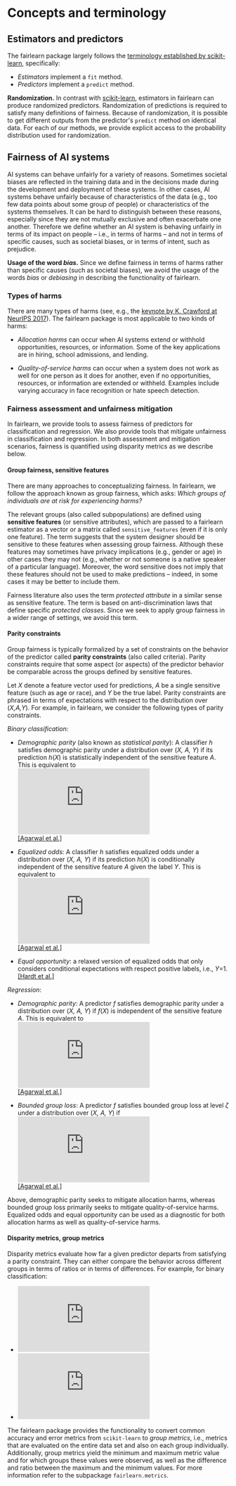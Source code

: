 # Concepts and terminology

## Estimators and predictors

The fairlearn package largely follows the [terminology established by scikit-learn](https://scikit-learn.org/stable/developers/contributing.html#different-objects), specifically:
- _Estimators_ implement a `fit` method.
- _Predictors_ implement a `predict` method.


**Randomization.** In contrast with [scikit-learn](https://scikit-learn.org/stable/glossary.html#term-estimator), estimators in fairlearn can produce randomized predictors. Randomization of predictions is required to satisfy many definitions of fairness. Because of randomization, it is possible to get different outputs from the predictor's `predict` method on identical data. For each of our methods, we provide explicit access to the probability distribution used for randomization.

## Fairness of AI systems

AI systems can behave unfairly for a variety of reasons. Sometimes societal biases are reflected in the training data and in the decisions made during the development and deployment of these systems. In other cases, AI systems behave unfairly because of characteristics of the data (e.g., too few data points about some group of people) or characteristics of the systems themselves. It can be hard to distinguish between these reasons, especially since they are not mutually exclusive and often exacerbate one another. Therefore we define whether an AI system is behaving unfairly in terms of its impact on people – i.e., in terms of harms – and not in terms of specific causes, such as societal biases, or in terms of intent, such as prejudice.

**Usage of the word _bias_.** Since we define fairness in terms of harms rather than specific causes (such as societal biases), we avoid the usage of the words _bias_ or _debiasing_ in describing the functionality of fairlearn.

### Types of harms

There are many types of harms (see, e.g., the [keynote by K. Crawford at NeurIPS 2017](https://www.youtube.com/watch?v=fMym_BKWQzk)). The fairlearn package is most applicable to two kinds of harms:

- _Allocation harms_ can occur when AI systems extend or withhold opportunities, resources, or information. Some of the key applications are in hiring, school admissions, and lending.

- _Quality-of-service harms_ can occur when a system does not work as well for one person as it does for another, even if no opportunities, resources, or information are extended or withheld. Examples include varying accuracy in face recognition or hate speech detection.

### Fairness assessment and unfairness mitigation

In fairlearn, we provide tools to assess fairness of predictors for classification and regression. We also provide tools that mitigate unfairness in classification and regression. In both assessment and mitigation scenarios, fairness is quantified using disparity metrics as we describe below.

#### Group fairness, sensitive features

There are many approaches to conceptualizing fairness. In fairlearn, we follow the approach known as group fairness, which asks: _Which groups of individuals are at risk for experiencing harms?_

The relevant groups (also called subpopulations) are defined using **sensitive features** (or sensitive attributes), which are passed to a fairlearn estimator as a vector or a matrix called `sensitive_features` (even if it is only one feature). The term suggests that the system designer should be sensitive to these features when assessing group fairness. Although these features may sometimes have privacy implications (e.g., gender or age) in other cases they may not (e.g., whether or not someone is a native speaker of a particular language). Moreover, the word sensitive does not imply that these features should not be used to make predictions – indeed, in some cases it may be better to include them.

Fairness literature also uses the term _protected attribute_ in a similar sense as sensitive feature. The term is based on anti-discrimination laws that define specific _protected classes_. Since we seek to apply group fairness in a wider range of settings, we avoid this term.

#### Parity constraints

Group fairness is typically formalized by a set of constraints on the behavior of the predictor called **parity constraints** (also called criteria). Parity constraints require that some aspect (or aspects) of the predictor behavior be comparable across the groups defined by sensitive features.

Let _X_ denote a feature vector used for predictions, _A_ be a single sensitive feature (such as age or race), and _Y_ be the true label. Parity constraints are phrased in terms of expectations with respect to the distribution over (_X,A,Y_).
For example, in fairlearn, we consider the following types of parity constraints.

_Binary classification_:

- _Demographic parity_ (also known as _statistical parity_): A classifier _h_ satisfies demographic parity under a distribution over (_X, A, Y_) if its prediction _h_(_X_) is statistically independent of the sensitive feature _A_. This is equivalent to \
  ![equation](https://latex.codecogs.com/gif.latex?%5Cmathbb%7BE%7D%5Bh%28X%29%20%7C%20A%3Da%5D%20%3D%20%5Cmathbb%7BE%7D%5Bh%28X%29%5D%20%5Cquad%20%5Cforall%20a) \
  [[Agarwal et al.]](https://arxiv.org/pdf/1803.02453.pdf)

- _Equalized odds_: A classifier _h_ satisfies equalized odds under a distribution over (_X, A, Y_) if its prediction _h_(_X_) is conditionally independent of the sensitive feature _A_ given the label _Y_. This is equivalent to \
  ![equation](https://latex.codecogs.com/gif.latex?%5Cmathbb%7BE%7D%5Bh%28X%29%20%7C%20A%3Da%2C%20Y%3Dy%5D%20%3D%20%5Cmathbb%7BE%7D%5Bh%28X%29%20%7C%20Y%3Dy%5D%20%5Cquad%20%5Cforall%20a%2C%20y) \
  [[Agarwal et al.]](https://arxiv.org/pdf/1803.02453.pdf)

- _Equal opportunity_: a relaxed version of equalized odds that only considers conditional expectations with respect positive labels, i.e., _Y_=1. [[Hardt et al.]]( https://ttic.uchicago.edu/~nati/Publications/HardtPriceSrebro2016.pdf)

_Regression_:

- _Demographic parity_: A predictor _f_ satisfies demographic parity under a distribution over (_X, A, Y_) if _f_(_X_) is independent of the sensitive feature _A_. This is equivalent to \
  ![equation](https://latex.codecogs.com/gif.latex?%5Cmathbb%7BP%7D%5Bf%28X%29%20%5Cgeq%20z%20%7C%20A%3Da%5D%20%3D%20%5Cmathbb%7BP%7D%5Bf%28X%29%20%5Cgeq%20z%5D%20%5Cquad%20%5Cforall%20a%2C%20z) \
  [[Agarwal et al.]]( https://arxiv.org/pdf/1905.12843.pdf)

- _Bounded group loss_: A predictor _f_ satisfies bounded group loss at level _ζ_ under a distribution over (_X, A, Y_) if \
  ![equation](https://latex.codecogs.com/gif.latex?%5Cmathbb%7BE%7D%5B%5Ctext%7Bloss%7D%28Y%2C%20f%28X%29%29%20%7C%20A%3Da%5D%20%5Cleq%20%5Czeta%20%5Cquad%20%5Cforall%20a) \
  [[Agarwal et al.]]( https://arxiv.org/pdf/1905.12843.pdf)

Above, demographic parity seeks to mitigate allocation harms, whereas bounded group loss primarily seeks to mitigate quality-of-service harms. Equalized odds and equal opportunity can be used as a diagnostic for both allocation harms as well as quality-of-service harms.

#### Disparity metrics, group metrics

Disparity metrics evaluate how far a given predictor departs from satisfying a parity constraint. They can either compare the behavior across different groups in terms of ratios or in terms of differences. For example, for binary classification:

- ![equation](https://latex.codecogs.com/gif.latex?%5Ctext%7BDemographic%20parity%20difference%7D%20%3D%20%5Cleft%5C%28%5Cmax_a%5Cmathbb%7BE%7D%5Bh%28X%29%7CA%3Da%5D%5Cright%5C%29%20-%20%5Cleft%5C%28%5Cmin_a%5Cmathbb%7BE%7D%5Bh%28X%29%7CA%3Da%5D%5Cright%5C%29)
- ![equation](https://latex.codecogs.com/gif.latex?%5Ctext%7BDemographic%20parity%20ratio%7D%20%3D%5Cleft%5C%28%5Cmin_a%20%5Cmathbb%7BE%7D%5Bh%28X%29%20%7C%20A%3Da%5D%5Cright%5C%29%20/%20%5Cleft%5C%28%5Cmax_a%20%5Cmathbb%7BE%7D%5Bh%28X%29%20%7C%20A%3Da%5D%5Cright%5C%29)

The fairlearn package provides the functionality to convert common accuracy and error metrics from `scikit-learn` to _group metrics_, i.e., metrics that are evaluated on the entire data set and also on each group individually. Additionally, group metrics yield the minimum and maximum metric value and for which groups these values were observed, as well as the difference and ratio between the maximum and the minimum values. For more information refer to the subpackage `fairlearn.metrics`.
